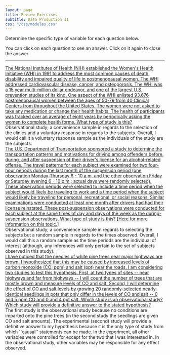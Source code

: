 ```yaml
---
layout: page
title: Review Exercises
subtitle: Data Production II
css: "/css/modules.css"
---
```


Determine the specific type of variable for each question below.

You can click on each question to see an answer. Click on it again to close the answer.

---
<div class="panel-group">
  <div class="panel panel-default">
    <div class="panel-heading">
      <div class="panel-title">
        <a data-toggle="collapse" href="#SWIH">The National Institutes of Health (NIH) established the Women's Health Initiative (WHI) in 1991 to address the most common causes of death, disability and impaired quality of life in postmenopausal women. The WHI addressed cardiovascular disease, cancer, and osteoporosis. The WHI was a 15 year multi-million dollar endeavor, and one of the largest U.S. prevention studies of its kind. One aspect of the WHI enlisted 93,676 postmenopausal women between the ages of 50-79 from 40 Clinical Centers from throughout the United States. The women were not asked to take any medication or change their health habits. The health of participants was tracked over an average of eight years by periodically asking the women to complete health forms. What type of study is this?</a>
      </div>
    </div>
    <div id="SWIH" class="panel-collapse collapse">
      <div class="panel-body">Observational study; a convenience sample in regards to the selection of the clinics and a voluntary response in regards to the subjects.  Overall, I would call it a voluntary response sample as the individuals of the study are the subjects.
      </div>
    </div>
  </div>

<div class="panel-group">
  <div class="panel panel-default">
    <div class="panel-heading">
      <div class="panel-title">
        <a data-toggle="collapse" href="#SDOT">The U.S. Department of Transportation sponsored a study to determine the transportation patterns and motivations for driving among offenders before, during, and after suspension of their driver's license for an alcohol-related offense. The travel patterns for each subject were examined for two four-hour periods during the last month of the suspension period (one observation Monday-Thursday 6 - 10 a.m. and the other observation Friday or Saturday evening 6 - 10 p.m.; actual days were randomly selected). These observation periods were selected to include a time period when the subject would likely be traveling to work and a time period when the subject would likely be traveling for personal, recreational, or social reasons. Similar examinations were conducted at least one month after drivers had had their license reinstated. These post-suspension observations were conducted for each subject at the same times of day and days of the week as the during-suspension observations. What type of study is this? [<a href="http://www.nhtsa.dot.gov/people/injury/research/observation_study/index.htm">Here for more information on this topic.</a>]</a>
      </div>
    </div>
    <div id="SDOT" class="panel-collapse collapse">
      <div class="panel-body">Observational study; a convenience sample in regards to selecting the subjects but a random sample in regards to the times observed.  Overall, I would call this a random sample as the time periods are the individual of interest (although, any inferences will only pertain to the set of subjects observed in this study).
      </div>
    </div>
  </div>

<div class="panel-group">
  <div class="panel panel-default">
    <div class="panel-heading">
      <div class="panel-title">
        <a data-toggle="collapse" href="#Pines">I have noticed that the needles of white pine trees near major highways are brown. I hypothesized that this may be caused by increased levels of carbon monoxide (CO; ppm) and salt (ppt) near the roads. I am considering two studies to test this hypothesis. First, at two types of sites -- near highways and far from highways -- I will count the number of trees that are mostly brown and measure levels of CO and salt. Second, I will determine the effect of CO and salt levels by growing 20 randomly-selected nearly-identical seedlings in pots that only differ in the levels of CO and salt -- 0 and 5 ppm CO and 0 and 4 ppt salt. Which study is an observational study? Which study will provide a definitive answer to the stated hypothesis?</a>
      </div>
    </div>
    <div id="Genetics2" class="panel-collapse collapse">
      <div class="panel-body">The first study is the observational study because no conditions are imparted onto the pine trees (in the second study the seedlings are given CO and salt amounts). The experimental (second) study will provide a definitive answer to my hypothesis because it is the only type of study from which ``causal'' statements can be made.  In the experiment, all other variables were controlled for except for the two that I was interested in.  In the observational study, other variables may be responsible for any effect observed.
      </div>
    </div>
  </div>

</div>

